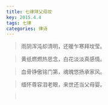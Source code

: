 ```yaml
---
title: 七律拜父母坟
key: 2015.4.4
tags: 七律
categories: 律诗
---
```


<blockquote class="blockquote-center">雨阴浑沌却清明，还暖乍寒拜坟莹。
</blockquote>
<blockquote class="blockquote-center">黄纸燃燃热思念，白花淡淡真感情。
</blockquote>
<blockquote class="blockquote-center">血骨铮傲铭门第，魂魄悠扬承家风。
</blockquote>
<blockquote class="blockquote-center">缅怀尊容泪老眼，来世还当父母婴。
</blockquote>
<blockquote class="blockquote-center"></br>
</blockquote>
